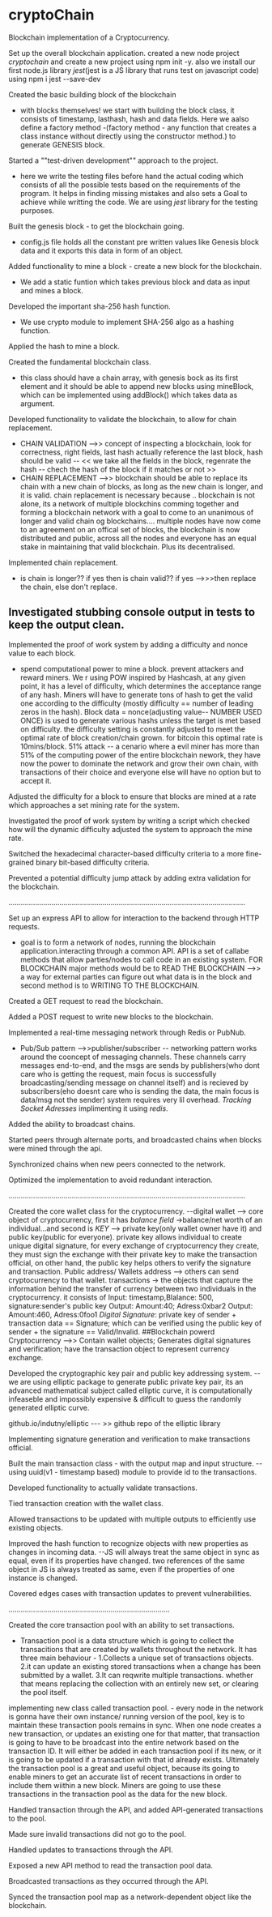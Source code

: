 # cryptoChain

Blockchain implementation of a Cryptocurrency.

Set up the overall blockchain application.
created a new node project _cryptochain_ and create a new project using npm init -y.
also we install our first node.js library _jest_(jest is a JS library that runs test on javascript code) using npm i jest --save-dev

Created the basic building block of the blockchain

- with blocks themselves! we start with building the block class, it consists of timestamp, lasthash, hash and data fields. Here we aalso define a factory method -(factory method - any function that creates a class instance without directly using the constructor method.) to generate GENESIS block.

Started a ""test-driven development"" approach to the project.

- here we write the testing files before hand the actual coding which consists of all the possible tests based on the requirements of the program. It helps in finding missing mistakes and also sets a Goal to achieve while writting the code. We are using _jest_ library for the testing purposes.

Built the genesis block - to get the blockchain going.

- config.js file holds all the constant pre written values like Genesis block data and it exports this data in form of an object.

Added functionality to mine a block - create a new block for the blockchain.

- We add a static funtion which takes previous block and data as input and mines a block.

Developed the important sha-256 hash function.

- We use crypto module to implement SHA-256 algo as a hashing function.

Applied the hash to mine a block.

Created the fundamental blockchain class.

- this class should have a chain array, with genesis bock as its first element and it should be able to append new blocks using mineBlock, which can be implemented using addBlock() which takes data as argument.

Developed functionality to validate the blockchain, to allow for chain replacement.

- CHAIN VALIDATION -->> concept of inspecting a blockchain, look for correctness, right fields, last hash actually reference the last block, hash should be valid -- << we take all the fields in the block, regenrate the hash -- chech the hash of the block if it matches or not >>
- CHAIN REPLACEMENT -->> blockchain should be able to replace its chain with a new chain of blocks, as long as the new chain is longer, and it is valid. chain replacement is necessary because .. blockchain is not alone, its a network of multiple blockchins comming together and forming a blockchain network with a goal to come to an unanimous of longer and valid chain og blockchains.... multiple nodes have now come to an agreement on an offical set of blocks, the blockchain is now distributed and public, across all the nodes and everyone has an equal stake in maintaining that valid blockchain. Plus its decentralised.

Implemented chain replacement.

- is chain is longer?? if yes then is chain valid?? if yes -->>>then replace the chain, else don't replace.

## Investigated stubbing console output in tests to keep the output clean.

Implemented the proof of work system by adding a difficulty and nonce value to each block.

- spend computational power to mine a block. prevent attackers and reward miners. We r using POW inspired by Hashcash, at any given point, it has a level of difficulty, which determines the acceptance range of any hash. Miners will have to generate tons of hash to get the valid one according to the difficulty (mostly difficulty == number of leading zeros in the hash).
  Block data = nonce(adjusting value-- NUMBER USED ONCE) is used to generate various hashs unless the target is met based on difficulty.
  the difficulty setting is constantly adjusted to meet the optimal rate of block creation/chain grown. for bitcoin this optimal rate is 10mins/block.
  51% attack -- a cenario where a evil miner has more than 51% of the computing power of the entire blockchain nework, they have now the power to dominate the network and grow their own chain, with transactions of their choice and everyone else will have no option but to accept it.

Adjusted the difficulty for a block to ensure that blocks are mined at a rate which approaches a set mining rate for the system.

Investigated the proof of work system by writing a script which checked how will the dynamic difficulty adjusted the system to approach the mine rate.

Switched the hexadecimal character-based difficulty criteria to a more fine-grained binary bit-based difficulty criteria.

Prevented a potential difficulty jump attack by adding extra validation for the blockchain.

....................................................................................................................

Set up an express API to allow for interaction to the backend through HTTP requests.

- goal is to form a network of nodes, running the blockchain application.interacting through a common API.
  API is a set of callabe methods that allow parties/nodes to call code in an existing system. FOR BLOCKCHAIN major methods would be to READ THE BLOCKCHAIN -->> a way for external parties can figure out what data is in the block and second method is to WRITING TO THE BLOCKCHAIN.

Created a GET request to read the blockchain.

Added a POST request to write new blocks to the blockchain.

Implemented a real-time messaging network through Redis or PubNub.

- Pub/Sub pattern -->>publisher/subscriber -- networking pattern works around the cooncept of messaging channels. These channels carry messages end-to-end, and the msgs are sends by publishers(who dont care who is getting the request, main focus is successfully broadcasting/sending message on channel itself) and is recieved by subscribers(eho doesnt care who is sending the data, the main focus is data/msg not the sender)
  system requires very lil overhead. _Tracking Socket Adresses_
  implimenting it using _redis_.

Added the ability to broadcast chains.

Started peers through alternate ports, and broadcasted chains when blocks were mined through the api.

Synchronized chains when new peers connected to the network.

Optimized the implementation to avoid redundant interaction.

....................................................................................................................

Created the core wallet class for the cryptocurrency.
--digital wallet -->
core object of cryptocurrency, first it has
_balance field_ ->balance/net worth of an individual...and second is
_KEY_ --> private key(only wallet owner have it) and public key(public for everyone).
private key allows individual to create unique digital signature, for every exchange of cryptocurrency they create, they must sign the exchange with their private key to make the transaction official, on other hand, the public key helps others to verify the signature and transaction.
Public address/ Wallets address --> others can send cryptocurrency to that wallet.
transactions -> the objects that capture the information behind the transfer of currency between two individuals in the cryptocurrency.
it consists of
Input: timestamp,Blalance: 500, signature:sender's public key
Output: Amount:40; Adress:0xbar2
Output: Amount:460, Adress:0foo1
_Digital Signature_: private key of sender + transaction data == Signature; which can be verified using the public key of sender + the signature == Valid/Invalid.
##Blockchain powerd Cryptocurrency -->> Contain wallet objects; Generates digital signatures and verification; have the transaction object to represent currency exchange.

Developed the cryptographic key pair and public key addressing system.
--we are using elliptic package to generate public private key pair, its an advanced mathematical subject called elliptic curve, it is computationally infeaseble and impossibly expensive & difficult to guess the randomly generated elliptic curve.

github.io/indutny/elliptic --- >> github repo of the elliptic library

Implementing signature generation and verification to make transactions official.

Built the main transaction class - with the output map and input structure.
-- using uuid(v1 - timestamp based) module to provide id to the transactions.

Developed functionality to actually validate transactions.

Tied transaction creation with the wallet class.

Allowed transactions to be updated with multiple outputs to efficiently use existing objects.

Improved the hash function to recognize objects with new properties as changes in incoming data.
--JS will always treat the same object in sync as equal, even if its properties have changed. two references of the same object in JS is always treated as same, even if the properties of one instance is changed.

Covered edges cases with transaction updates to prevent vulnerabilities.

...............................................................................

Created the core transaction pool with an ability to set transactions.

- Transaction pool is a data structure which is going to collect the transacitions that are created by wallets throughout the network. It has three main behaviour -
  1.Collects a unique set of transactions objects.
  2.it can update an existing stored transactions when a change has been submitted by a wallet.
  3.It can reqwrite multiple transactions. whether that means replacing the collection with an entirely new set, or clearing the pool itself.

implementing new class called transaction pool. - every node in the network is gonna have their own instance/ running version of the pool, key is to maintain these transaction pools remains in sync. When one node creates a new transaction, or updates an existing one for that matter, that transaction is going to have to be broadcast into the entire network based on the transaction ID. It will either be added in each transaction pool if its new, or it is going to be updated if a transaction with that id already exists. Ultimately the transaction pool is a great and useful object, because its going to enable miners to get an accurate list of recent transactions in order to include them wiithin a new block. Miners are going to use these transactions in the transaction pool as the data for the new block.

Handled transaction through the API, and added API-generated transactions to the pool.

Made sure invalid transactions did not go to the pool.

Handled updates to transactions through the API.

Exposed a new API method to read the transaction pool data.

Broadcasted transactions as they occurred through the API.

Synced the transaction pool map as a network-dependent object like the blockchain.
